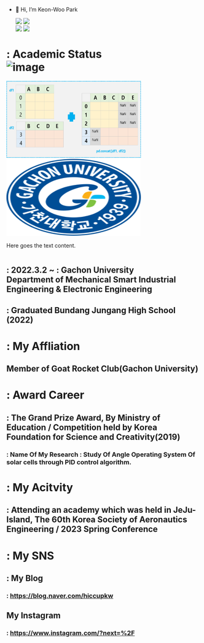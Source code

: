 - 👋 Hi, I’m Keon-Woo Park


  <img src="https://img.shields.io/badge/python-3776AB?style=for-the-badge&logo=python&logoColor=yellow">
  <img src="https://img.shields.io/badge/C-3776AB?style=for-the-badge&logo=C&logoColor=black"> <br/>
  <img src="https://img.shields.io/badge/arduino-00878F?style=for-the-badge&logo=arduino&logoColor=black">
  <img src="https://img.shields.io/badge/Rasberri Pi-A22846?style=for-the-badge&logo=Rasberri Pi&logoColor=black">
  
# : Academic Status <br/> ![image](https://github.com/chaos1231107/chaos1231107/assets/136959177/ec665f10-0332-4cff-bc31-d0dbd030e2b6)
<img src="https://github.com/HaeIn2021/collection/blob/main/concat.png?raw=true" width = 350 height = 200>
<div style="display:inline-block;vertical-align:top;">
    <img src="https://github.com/chaos1231107/images/blob/main/가천대.svg?raw=true" width = 350 height = 200>
</div>
<div style="display:inline-block;">
    <p>
    Here goes the text content.
    </p>
</div>

## : 2022.3.2 ~ : Gachon University <br/> Department of Mechanical Smart Industrial Engineering & Electronic Engineering
## : Graduated Bundang Jungang High School (2022)

# : My Affliation
## Member of Goat Rocket Club(Gachon University)

# : Award Career
## : The Grand Prize Award, By Ministry of Education / Competition held by Korea Foundation for Science and Creativity(2019)
### : Name Of My Research : Study Of Angle Operating System Of solar cells through PID control algorithm.

# : My Acitvity
## : Attending an academy which was held in JeJu-Island, The 60th Korea Society of Aeronautics Engineering / 2023 Spring Conference

# : My SNS
## : My Blog
### : https://blog.naver.com/hiccupkw
## My Instagram 
### : https://www.instagram.com/?next=%2F
